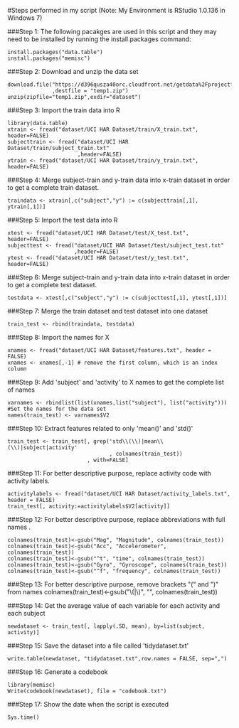 #Steps performed in my script (Note: My Environment is RStudio 1.0.136 in Windows 7)

###Step 1: The following pacakges are used in this script and they may need to be installed by running the install.packages command:
```
install.packages("data.table")
install.packages("memisc")
```
###Step 2: Download and unzip the data set
```
download.file("https://d396qusza40orc.cloudfront.net/getdata%2Fprojectfiles%2FUCI%20HAR%20Dataset.zip"
              ,destfile = "temp1.zip")
unzip(zipfile="temp1.zip",exdir="dataset")
```
###Step 3: Import the train data into R
```
library(data.table)
xtrain <- fread("dataset/UCI HAR Dataset/train/X_train.txt", header=FALSE)
subjecttrain <- fread("dataset/UCI HAR Dataset/train/subject_train.txt"
                      ,header=FALSE)
ytrain <- fread("dataset/UCI HAR Dataset/train/y_train.txt", header=FALSE)
```
###Step 4: Merge subject-train and y-train data into x-train dataset in order to get a complete train dataset.
```
traindata <- xtrain[,c("subject","y") := c(subjecttrain[,1], ytrain[,1])]
```
###Step 5: Import the test data into R
```
xtest <- fread("dataset/UCI HAR Dataset/test/X_test.txt", header=FALSE)
subjecttest <- fread("dataset/UCI HAR Dataset/test/subject_test.txt" 
                     ,header=FALSE)
ytest <- fread("dataset/UCI HAR Dataset/test/y_test.txt", header=FALSE)
```
###Step 6: Merge subject-train and y-train data into x-train dataset in order to get a complete test dataset.
```
testdata <- xtest[,c("subject","y") := c(subjecttest[,1], ytest[,1])]
```
###Step 7: Merge the train dataset and test dataset into one dataset
```
train_test <- rbind(traindata, testdata)
```
###Step 8: Import the names for X
```
xnames <- fread("dataset/UCI HAR Dataset/features.txt", header = FALSE)
xnames <- xnames[,-1] # remove the first column, which is an index column
```
###Step 9: Add 'subject' and 'activity' to X names to get the complete list of names
```
varnames <- rbindlist(list(xnames,list("subject"), list("activity")))
#Set the names for the data set
names(train_test) <- varnames$V2
```
###Step 10: Extract features related to only 'mean()' and 'std()'
```
train_test <- train_test[, grep('std\\(\\)|mean\\(\\)|subject|activity'
                                , colnames(train_test))
                         , with=FALSE]
```
###Step 11: For better descriptive purpose, replace activity code with activity labels.
```
activitylabels <- fread("dataset/UCI HAR Dataset/activity_labels.txt", header = FALSE)
train_test[, activity:=activitylabels$V2[activity]]
```
###Step 12: For better descriptive purpose, replace abbreviations with full names .
```
colnames(train_test)<-gsub("Mag", "Magnitude", colnames(train_test))
colnames(train_test)<-gsub("Acc", "Accelerometer", colnames(train_test))
colnames(train_test)<-gsub("^t", "time", colnames(train_test))
colnames(train_test)<-gsub("Gyro", "Gyroscope", colnames(train_test))
colnames(train_test)<-gsub("^f", "frequency", colnames(train_test))
```

###Step 13: For better descriptive purpose, remove brackets "(" and ")" from names
colnames(train_test)<-gsub("\\(|\\)", "", colnames(train_test))

###Step 14: Get the average value of each variable for each activity and each subject
```
newdataset <- train_test[, lapply(.SD, mean), by=list(subject, activity)]
```
###Step 15: Save the dataset into a file called 'tidydataset.txt'
```
write.table(newdataset, "tidydataset.txt",row.names = FALSE, sep=",")
```
###Step 16: Generate a codebook
```
library(memisc)
Write(codebook(newdataset), file = "codebook.txt")
```
###Step 17: Show the date when the script is executed
```
Sys.time()
```


